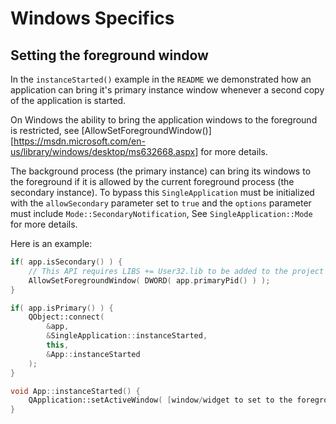 # Windows Specifics

## Setting the foreground window

In the `instanceStarted()` example in the `README` we demonstrated how an
application can bring it's primary instance window whenever a second copy
of the application is started.

On Windows the ability to bring the application windows to the foreground is
restricted, see [AllowSetForegroundWindow()][https://msdn.microsoft.com/en-us/library/windows/desktop/ms632668.aspx] for
more
details.

The background process (the primary instance) can bring its windows to the
foreground if it is allowed by the current foreground process (the secondary
instance). To bypass this `SingleApplication` must be initialized with the
`allowSecondary` parameter set to `true` and the `options` parameter must
include `Mode::SecondaryNotification`, See `SingleApplication::Mode` for more
details.

Here is an example:

```cpp
if( app.isSecondary() ) {
    // This API requires LIBS += User32.lib to be added to the project
    AllowSetForegroundWindow( DWORD( app.primaryPid() ) );
}

if( app.isPrimary() ) {
    QObject::connect(
        &app,
        &SingleApplication::instanceStarted,
        this,
        &App::instanceStarted
    );
}
```

```cpp
void App::instanceStarted() {
    QApplication::setActiveWindow( [window/widget to set to the foreground] );
}
```
